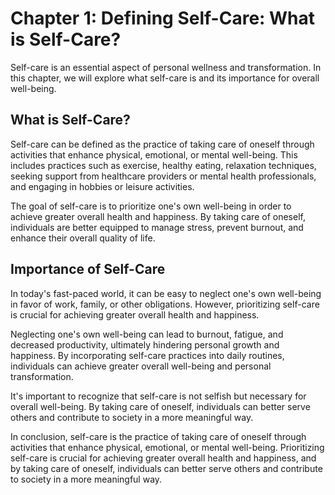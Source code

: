 Chapter 1: Defining Self-Care: What is Self-Care?
=================================================

Self-care is an essential aspect of personal wellness and transformation. In this chapter, we will explore what self-care is and its importance for overall well-being.

What is Self-Care?
------------------

Self-care can be defined as the practice of taking care of oneself through activities that enhance physical, emotional, or mental well-being. This includes practices such as exercise, healthy eating, relaxation techniques, seeking support from healthcare providers or mental health professionals, and engaging in hobbies or leisure activities.

The goal of self-care is to prioritize one's own well-being in order to achieve greater overall health and happiness. By taking care of oneself, individuals are better equipped to manage stress, prevent burnout, and enhance their overall quality of life.

Importance of Self-Care
-----------------------

In today's fast-paced world, it can be easy to neglect one's own well-being in favor of work, family, or other obligations. However, prioritizing self-care is crucial for achieving greater overall health and happiness.

Neglecting one's own well-being can lead to burnout, fatigue, and decreased productivity, ultimately hindering personal growth and happiness. By incorporating self-care practices into daily routines, individuals can achieve greater overall well-being and personal transformation.

It's important to recognize that self-care is not selfish but necessary for overall well-being. By taking care of oneself, individuals can better serve others and contribute to society in a more meaningful way.

In conclusion, self-care is the practice of taking care of oneself through activities that enhance physical, emotional, or mental well-being. Prioritizing self-care is crucial for achieving greater overall health and happiness, and by taking care of oneself, individuals can better serve others and contribute to society in a more meaningful way.
